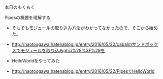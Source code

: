 本日のもくもく

Pipesの概要を理解する

- そもそもモジュールの取り込み方法がわかってなかったので、そこから始めた。
 - http://naotoogawa.hatenablog.jp/entry/2016/05/22/cabalのサンドボックスでモジュールを取り込みghci%28%3F%29を

- HelloWorldをやってみた
 - http://naotoogawa.hatenablog.jp/entry/2016/05/22/PipesでHelloWorld
